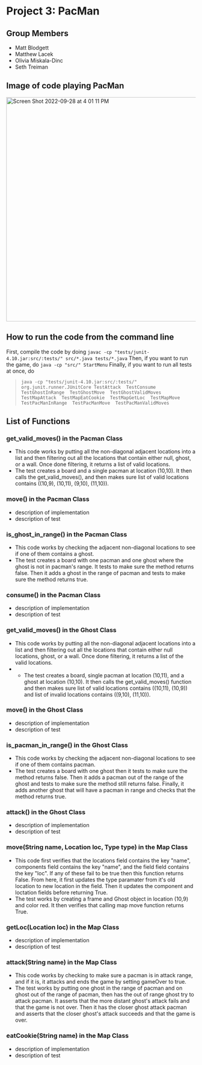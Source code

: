 # Project 3: PacMan

## Group Members
- Matt Blodgett
- Matthew Lacek
- Olivia Miskala-Dinc
- Seth Treiman
## Image of code playing PacMan
<img width="596" alt="Screen Shot 2022-09-28 at 4 01 11 PM" src="https://user-images.githubusercontent.com/14205490/192877557-dbdddf33-d2a1-4b07-92fe-55b6a8f61d8c.png">

## How to run the code from the command line
First, compile the code by doing
```javac -cp "tests/junit-4.10.jar:src/:tests/" src/*.java tests/*.java```
Then, if you want to run the game, do
```java -cp "src/" StartMenu```
Finally, if you want to run all tests at once, do

> ``` java -cp "tests/junit-4.10.jar:src/:tests/" org.junit.runner.JUnitCore TestAttack  TestConsume  TestGhostInRange  TestGhostMove  TestGhostValidMoves  TestMapAttack  TestMapEatCookie  TestMapGetLoc  TestMapMove  TestPacManInRange  TestPacManMove  TestPacManValidMoves ```

## List of Functions
### get_valid_moves() in the Pacman Class
- This code works by putting all the non-diagonal adjacent locations into a list and then filtering out all the locations that contain either null, ghost, or a wall. Once done filtering, it returns a list of valid locations. 
- The test creates a board and a single pacman at location (10,10). It then calls the get_valid_moves(), and then makes sure list of valid locations contains ((10,9), (10,11), (9,10), (11,10)). 

### move() in the Pacman Class
- description of implementation
- description of test 

### is_ghost_in_range() in the Pacman Class
- This code works by checking the adjacent non-diagonal locations to see if one of them contains a ghost.
- The test creates a board with one pacman and one ghost where the ghost is not in pacman's range. It tests to make sure the method returns false. Then it adds a ghost in the range of pacman and tests to make sure the method returns true.

### consume() in the Pacman Class
- description of implementation
- description of test 

### get_valid_moves() in the Ghost Class
- This code works by putting all the non-diagonal adjacent locations into a list and then filtering out all the locations that contain either null locations, ghost, or a wall. Once done filtering, it returns a list of the valid locations. 
- - The test creates a board, single pacman at location (10,11), and a ghost at location (10,10). It then calls the get_valid_moves() function and then makes sure list of valid locations contains ((10,11), (10,9)) and list of invalid locations contains ((9,10), (11,10)). 

### move() in the Ghost Class
- description of implementation
- description of test 

### is_pacman_in_range() in the Ghost Class
- This code works by checking the adjacent non-diagonal locations to see if one of them contains pacman.
- The test creates a board with one ghost then it tests to make sure the method returns false. Then it adds a pacman out of the range of the ghost and tests to make sure the method still returns false. Finally, it adds another ghost that will have a pacman in range and checks that the method returns true.

### attack() in the Ghost Class
- description of implementation
- description of test 

### move(String name, Location loc, Type type) in the Map Class
- This code first verifies that the locations field contains the key "name", components field contains the key "name", and the field field contains the key "loc". If any of these fail to be true then this function returns False. From here, it first updates the type paramater from it's old location to new location in the field. Then it updates the component and loctation fields before returning True. 
- The test works by creating a frame and Ghost object in location (10,9) and color red. It then verifies that calling map move function returns True. 

### getLoc(Location loc) in the Map Class
- description of implementation
- description of test 

### attack(String name) in the Map Class
- This code works by checking to make sure a pacman is in attack range, and if it is, it attacks and ends the game by setting gameOver to true.
- The test works by putting one ghost in the range of pacman and on ghost out of the range of pacman, then has the out of range ghost try to attack pacman. It asserts that the more distant ghost's attack fails and that the game is not over. Then it has the closer ghost attack pacman and asserts that the closer ghost's attack succeeds and that the game is over.

### eatCookie(String name) in the Map Class
- description of implementation
- description of test 



